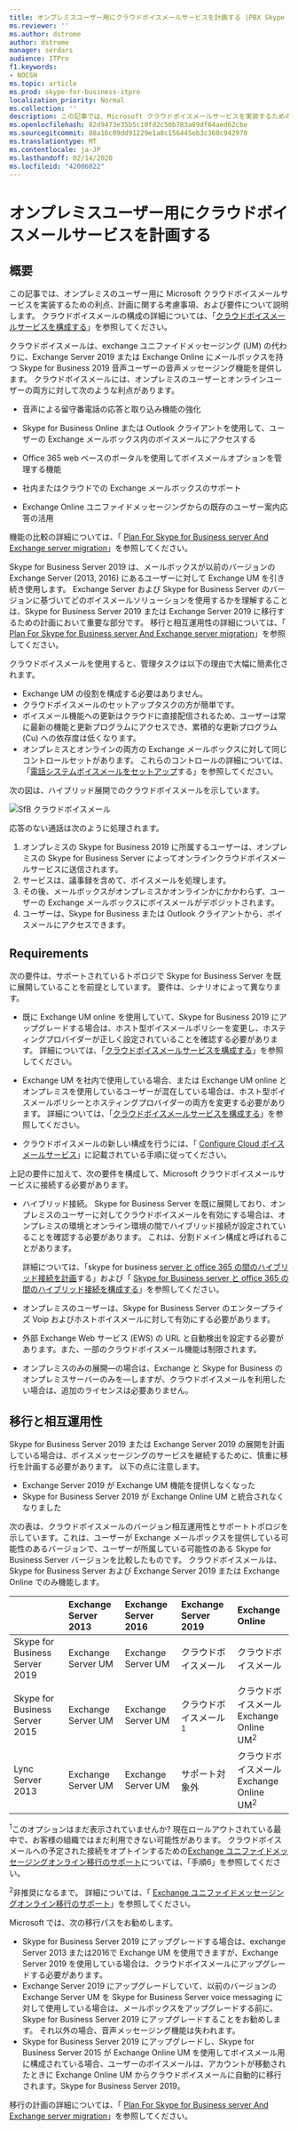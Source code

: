 ```yaml
---
title: オンプレミスユーザー用にクラウドボイスメールサービスを計画する |PBX Skype for Business Server 2019
ms.reviewer: ''
ms.author: dstrome
author: dstrome
manager: serdars
audience: ITPro
f1.keywords:
- NOCSH
ms.topic: article
ms.prod: skype-for-business-itpro
localization_priority: Normal
ms.collection: ''
description: この記事では、Microsoft クラウドボイスメールサービスを実装するための利点、計画に関する考慮事項、および要件について説明します。 クラウドボイスメールの構成の詳細については、「Cloud 留守番電話を構成する」を参照してください。
ms.openlocfilehash: 82d9473e35b5c10fd2c50b783a89df64aed62cbe
ms.sourcegitcommit: 88a16c09dd91229e1a8c156445eb3c360c942978
ms.translationtype: MT
ms.contentlocale: ja-JP
ms.lasthandoff: 02/14/2020
ms.locfileid: "42006022"
---
```

# <a name="plan-cloud-voicemail-service-for-on-premises-users"></a>オンプレミスユーザー用にクラウドボイスメールサービスを計画する

## <a name="overview"></a>概要

この記事では、オンプレミスのユーザー用に Microsoft クラウドボイスメールサービスを実装するための利点、計画に関する考慮事項、および要件について説明します。 クラウドボイスメールの構成の詳細については、「[クラウドボイスメールサービスを構成する](configure-cloud-voicemail.md)」を参照してください。

クラウドボイスメールは、exchange ユニファイドメッセージング (UM) の代わりに、Exchange Server 2019 または Exchange Online にメールボックスを持つ Skype for Business 2019 音声ユーザーの音声メッセージング機能を提供します。 クラウドボイスメールには、オンプレミスのユーザーとオンラインユーザーの両方に対して次のような利点があります。

- 音声による留守番電話の応答と取り込み機能の強化

- Skype for Business Online または Outlook クライアントを使用して、ユーザーの Exchange メールボックス内のボイスメールにアクセスする

- Office 365 web ベースのポータルを使用してボイスメールオプションを管理する機能

- 社内またはクラウドでの Exchange メールボックスのサポート

- Exchange Online ユニファイドメッセージングからの既存のユーザー案内応答の活用

機能の比較の詳細については、「 [Plan For Skype for Business server And Exchange server migration](plan-um-migration.md)」を参照してください。

Skype for Business Server 2019 は、メールボックスが以前のバージョンの Exchange Server (2013, 2016) にあるユーザーに対して Exchange UM を引き続き使用します。  Exchange Server および Skype for Business Server のバージョンに基づいてどのボイスメールソリューションを使用するかを理解することは、Skype for Business Server 2019 または Exchange Server 2019 に移行するための計画において重要な部分です。 移行と相互運用性の詳細については、「 [Plan For Skype for Business server And Exchange server migration](plan-um-migration.md)」を参照してください。

クラウドボイスメールを使用すると、管理タスクは以下の理由で大幅に簡素化されます。

- Exchange UM の役割を構成する必要はありません。
- クラウドボイスメールのセットアップタスクの方が簡単です。
- ボイスメール機能への更新はクラウドに直接配信されるため、ユーザーは常に最新の機能と更新プログラムにアクセスでき、累積的な更新プログラム (Cu) への依存度は低くなります。
- オンプレミスとオンラインの両方の Exchange メールボックスに対して同じコントロールセットがあります。 これらのコントロールの詳細については、「[電話システムボイスメールをセットアップ](https://support.office.com/article/Set-up-Phone-System-voicemail-Admin-help-9c590873-b014-4df3-9e27-1bb97322a79d?ui=en-US&rs=en-US&ad=US)する」を参照してください。

次の図は、ハイブリッド展開でのクラウドボイスメールを示しています。

![SfB クラウドボイスメール](../../sfbserver2019/media/plan-cloud-voice-mail-server1.png)

応答のない通話は次のように処理されます。  

1. オンプレミスの Skype for Business 2019 に所属するユーザーは、オンプレミスの Skype for Business Server によってオンラインクラウドボイスメールサービスに送信されます。
2. サービスは、議事録を含めて、ボイスメールを処理します。
3. その後、メールボックスがオンプレミスかオンラインかにかかわらず、ユーザーの Exchange メールボックスにボイスメールがデポジットされます。  
4. ユーザーは、Skype for Business または Outlook クライアントから、ボイスメールにアクセスできます。

## <a name="requirements"></a>Requirements

次の要件は、サポートされているトポロジで Skype for Business Server を既に展開していることを前提としています。  要件は、シナリオによって異なります。

- 既に Exchange UM online を使用していて、Skype for Business 2019 にアップグレードする場合は、ホスト型ボイスメールポリシーを変更し、ホスティングプロバイダーが正しく設定されていることを確認する必要があります。 詳細については、「[クラウドボイスメールサービスを構成する](configure-cloud-voicemail.md)」を参照してください。

- Exchange UM を社内で使用している場合、または Exchange UM online とオンプレミスを使用しているユーザーが混在している場合は、ホスト型ボイスメールポリシーとホスティングプロバイダーの両方を変更する必要があります。  詳細については、「[クラウドボイスメールサービスを構成する](configure-cloud-voicemail.md)」を参照してください。

- クラウドボイスメールの新しい構成を行うには、「 [Configure Cloud ボイスメールサービス](configure-cloud-voicemail.md)」に記載されている手順に従ってください。

上記の要件に加えて、次の要件を構成して、Microsoft クラウドボイスメールサービスに接続する必要があります。

- ハイブリッド接続。 Skype for Business Server を既に展開しており、オンプレミスのユーザーに対してクラウドボイスメールを有効にする場合は、オンプレミスの環境とオンライン環境の間でハイブリッド接続が設定されていることを確認する必要があります。 これは、分割ドメイン構成と呼ばれることがあります。

   詳細については、「skype for business [server と office 365 の間のハイブリッド接続を計画](plan-hybrid-connectivity.md)する」および「 [Skype for Business server と office 365 の間のハイブリッド接続を構成する](configure-hybrid-connectivity.md)」を参照してください。

- オンプレミスのユーザーは、Skype for Business Server のエンタープライズ Voip およびホストボイスメールに対して有効にする必要があります。

- 外部 Exchange Web サービス (EWS) の URL と自動検出を設定する必要があります。また、一部のクラウドボイスメール機能は制限されます。

- オンプレミスのみの展開&#x2014;の場合は、Exchange と Skype for Business のオンプレミスサーバーのみを&#x2014;しますが、クラウドボイスメールを利用したい場合は、追加のライセンスは必要ありません。

## <a name="migration-and-interoperability"></a>移行と相互運用性

Skype for Business Server 2019 または Exchange Server 2019 の展開を計画している場合は、ボイスメッセージングのサービスを継続するために、慎重に移行を計画する必要があります。 以下の点に注意します。

- Exchange Server 2019 が Exchange UM 機能を提供しなくなった
- Skype for Business Server 2019 が Exchange Online UM と統合されなくなりました

次の表は、クラウドボイスメールのバージョン相互運用性とサポートトポロジを示しています。これは、ユーザーが Exchange メールボックスを提供している可能性のあるバージョンで、ユーザーが所属している可能性のある Skype for Business Server バージョンを比較したものです。 クラウドボイスメールは、Skype for Business Server および Exchange Server 2019 または Exchange Online でのみ機能します。

| | Exchange Server 2013 | Exchange Server 2016 | Exchange Server 2019 | Exchange Online   |
|:---    |:--- |:--- |:--- |:---  |
| Skype for Business Server 2019 | Exchange Server UM | Exchange Server UM | クラウドボイスメール | クラウドボイスメール |
| Skype for Business Server 2015 | Exchange Server UM | Exchange Server UM | クラウドボイスメール<sup>1</sup> | クラウドボイスメール <br> Exchange Online UM<sup>2</sup> |
| Lync Server 2013 <br>  | Exchange Server UM | Exchange Server UM | サポート対象外 | クラウドボイスメール <br> Exchange Online UM<sup>2</sup> |

<sup>1</sup>このオプションはまだ表示されていませんか? 現在ロールアウトされている最中で、お客様の組織ではまだ利用できない可能性があります。 クラウドボイスメールへの予定された接続をオプトインするための[Exchange ユニファイドメッセージングオンライン移行のサポート](/SkypeForBusiness/plan/exchange-unified-messaging-online-migration-support
)については、「手順6」を参照してください。

<sup>2</sup>非推奨になるまで。 詳細については、「 [Exchange ユニファイドメッセージングオンライン移行のサポート](../../sfbserver2019/plan/exchange-unified-messaging-online-migration-support.md)」を参照してください。 

Microsoft では、次の移行パスをお勧めします。

- Skype for Business Server 2019 にアップグレードする場合は、exchange Server 2013 または2016で Exchange UM を使用できますが、Exchange Server 2019 を使用している場合は、クラウドボイスメールにアップグレードする必要があります。
- Exchange Server 2019 にアップグレードしていて、以前のバージョンの Exchange Server UM を Skype for Business Server voice messaging に対して使用している場合は、メールボックスをアップグレードする前に、Skype for Business Server 2019 にアップグレードすることをお勧めします。  それ以外の場合、音声メッセージング機能は失われます。
- Skype for Business Server 2019 にアップグレードし、Skype for Business Server 2015 が Exchange Online UM を使用してボイスメール用に構成されている場合、ユーザーのボイスメールは、アカウントが移動されたときに Exchange Online UM からクラウドボイスメールに自動的に移行されます。Skype for Business Server 2019。 

移行の計画の詳細については、「 [Plan For Skype for Business server And Exchange server migration](plan-um-migration.md)」を参照してください。
